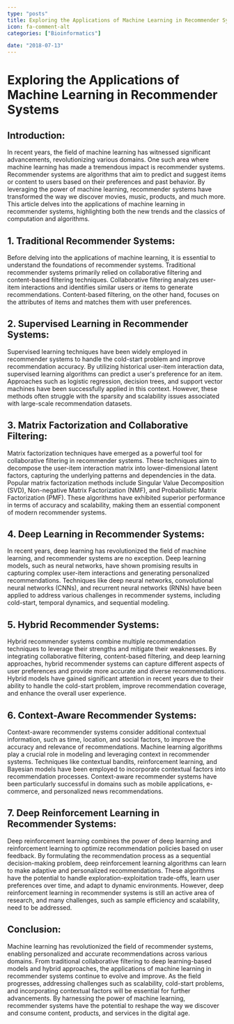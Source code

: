 ```yaml
---
type: "posts"
title: Exploring the Applications of Machine Learning in Recommender Systems
icon: fa-comment-alt
categories: ["Bioinformatics"]

date: "2018-07-13"
---
```




# Exploring the Applications of Machine Learning in Recommender Systems

## Introduction:
In recent years, the field of machine learning has witnessed significant advancements, revolutionizing various domains. One such area where machine learning has made a tremendous impact is recommender systems. Recommender systems are algorithms that aim to predict and suggest items or content to users based on their preferences and past behavior. By leveraging the power of machine learning, recommender systems have transformed the way we discover movies, music, products, and much more. This article delves into the applications of machine learning in recommender systems, highlighting both the new trends and the classics of computation and algorithms.

## 1. Traditional Recommender Systems:
Before delving into the applications of machine learning, it is essential to understand the foundations of recommender systems. Traditional recommender systems primarily relied on collaborative filtering and content-based filtering techniques. Collaborative filtering analyzes user-item interactions and identifies similar users or items to generate recommendations. Content-based filtering, on the other hand, focuses on the attributes of items and matches them with user preferences.

## 2. Supervised Learning in Recommender Systems:
Supervised learning techniques have been widely employed in recommender systems to handle the cold-start problem and improve recommendation accuracy. By utilizing historical user-item interaction data, supervised learning algorithms can predict a user's preference for an item. Approaches such as logistic regression, decision trees, and support vector machines have been successfully applied in this context. However, these methods often struggle with the sparsity and scalability issues associated with large-scale recommendation datasets.

## 3. Matrix Factorization and Collaborative Filtering:
Matrix factorization techniques have emerged as a powerful tool for collaborative filtering in recommender systems. These techniques aim to decompose the user-item interaction matrix into lower-dimensional latent factors, capturing the underlying patterns and dependencies in the data. Popular matrix factorization methods include Singular Value Decomposition (SVD), Non-negative Matrix Factorization (NMF), and Probabilistic Matrix Factorization (PMF). These algorithms have exhibited superior performance in terms of accuracy and scalability, making them an essential component of modern recommender systems.

## 4. Deep Learning in Recommender Systems:
In recent years, deep learning has revolutionized the field of machine learning, and recommender systems are no exception. Deep learning models, such as neural networks, have shown promising results in capturing complex user-item interactions and generating personalized recommendations. Techniques like deep neural networks, convolutional neural networks (CNNs), and recurrent neural networks (RNNs) have been applied to address various challenges in recommender systems, including cold-start, temporal dynamics, and sequential modeling.

## 5. Hybrid Recommender Systems:
Hybrid recommender systems combine multiple recommendation techniques to leverage their strengths and mitigate their weaknesses. By integrating collaborative filtering, content-based filtering, and deep learning approaches, hybrid recommender systems can capture different aspects of user preferences and provide more accurate and diverse recommendations. Hybrid models have gained significant attention in recent years due to their ability to handle the cold-start problem, improve recommendation coverage, and enhance the overall user experience.

## 6. Context-Aware Recommender Systems:
Context-aware recommender systems consider additional contextual information, such as time, location, and social factors, to improve the accuracy and relevance of recommendations. Machine learning algorithms play a crucial role in modeling and leveraging context in recommender systems. Techniques like contextual bandits, reinforcement learning, and Bayesian models have been employed to incorporate contextual factors into recommendation processes. Context-aware recommender systems have been particularly successful in domains such as mobile applications, e-commerce, and personalized news recommendations.

## 7. Deep Reinforcement Learning in Recommender Systems:
Deep reinforcement learning combines the power of deep learning and reinforcement learning to optimize recommendation policies based on user feedback. By formulating the recommendation process as a sequential decision-making problem, deep reinforcement learning algorithms can learn to make adaptive and personalized recommendations. These algorithms have the potential to handle exploration-exploitation trade-offs, learn user preferences over time, and adapt to dynamic environments. However, deep reinforcement learning in recommender systems is still an active area of research, and many challenges, such as sample efficiency and scalability, need to be addressed.

## Conclusion:
Machine learning has revolutionized the field of recommender systems, enabling personalized and accurate recommendations across various domains. From traditional collaborative filtering to deep learning-based models and hybrid approaches, the applications of machine learning in recommender systems continue to evolve and improve. As the field progresses, addressing challenges such as scalability, cold-start problems, and incorporating contextual factors will be essential for further advancements. By harnessing the power of machine learning, recommender systems have the potential to reshape the way we discover and consume content, products, and services in the digital age.